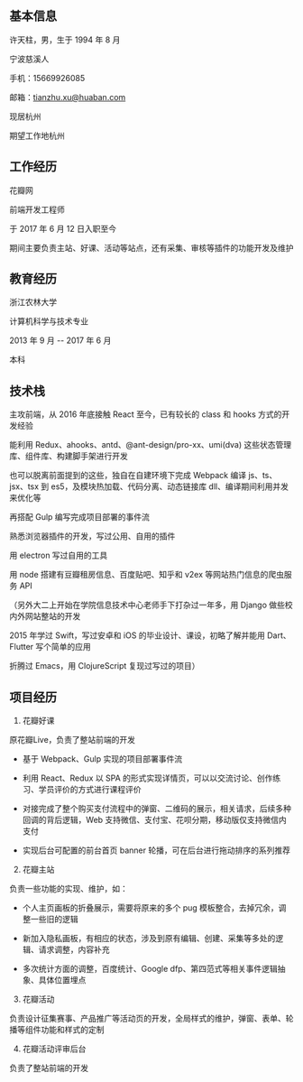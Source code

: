 
## 基本信息

许天柱，男，生于 1994 年 8 月

宁波慈溪人

手机：15669926085

邮箱：tianzhu.xu@huaban.com

现居杭州

期望工作地杭州


## 工作经历

花瓣网

前端开发工程师

于 2017 年 6 月 12 日入职至今

期间主要负责主站、好课、活动等站点，还有采集、审核等插件的功能开发及维护


## 教育经历

浙江农林大学

计算机科学与技术专业

2013 年 9 月 -- 2017 年 6 月

本科


## 技术栈

主攻前端，从 2016 年底接触 React 至今，已有较长的 class 和 hooks 方式的开发经验

能利用 Redux、ahooks、antd、@ant-design/pro-xx、umi(dva) 这些状态管理库、组件库、构建脚手架进行开发

也可以脱离前面提到的这些，独自在自建环境下完成 Webpack 编译 js、ts、jsx、tsx 到 es5，及模块热加载、代码分离、动态链接库 dll、编译期间利用并发来优化等

再搭配 Gulp 编写完成项目部署的事件流

熟悉浏览器插件的开发，写过公用、自用的插件

用 electron 写过自用的工具

用 node 搭建有豆瓣租房信息、百度贴吧、知乎和 v2ex 等网站热门信息的爬虫服务 API

（另外大二上开始在学院信息技术中心老师手下打杂过一年多，用 Django 做些校内外网站整站的开发

2015 年学过 Swift，写过安卓和 iOS 的毕业设计、课设，初略了解并能用 Dart、Flutter 写个简单的应用

折腾过 Emacs，用 ClojureScript 复现过写过的项目）


## 项目经历

1. 花瓣好课

原花瓣Live，负责了整站前端的开发

* 基于 Webpack、Gulp 实现的项目部署事件流

* 利用 React、Redux 以 SPA 的形式实现详情页，可以以交流讨论、创作练习、学员评价的方式进行课程评价

* 对接完成了整个购买支付流程中的弹窗、二维码的展示，相关请求，后续多种回调的背后逻辑，Web 支持微信、支付宝、花呗分期，移动版仅支持微信内支付

* 实现后台可配置的前台首页 banner 轮播，可在后台进行拖动排序的系列推荐


2. 花瓣主站

负责一些功能的实现、维护，如：

* 个人主页画板的折叠展示，需要将原来的多个 pug 模板整合，去掉冗余，调整一些旧的逻辑

* 新加入隐私画板，有相应的状态，涉及到原有编辑、创建、采集等多处的逻辑、请求调整，内容补充

* 多次统计方面的调整，百度统计、Google dfp、第四范式等相关事件逻辑抽象、具体位置埋点


3. 花瓣活动

负责设计征集赛事、产品推广等活动页的开发，全局样式的维护，弹窗、表单、轮播等组件功能和样式的定制


4. 花瓣活动评审后台

负责了整站前端的开发

